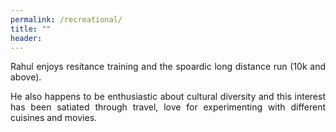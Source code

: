 ```yaml
---
permalink: /recreational/
title: ""
header:
---
```


<p style='text-align: justify;'>Rahul enjoys resitance training and the spoardic long distance run (10k and above).</p>
  
<p style='text-align: justify;'>He also happens to be enthusiastic about cultural diversity and this interest has been satiated through travel, love for experimenting with different cuisines and movies.</p>
